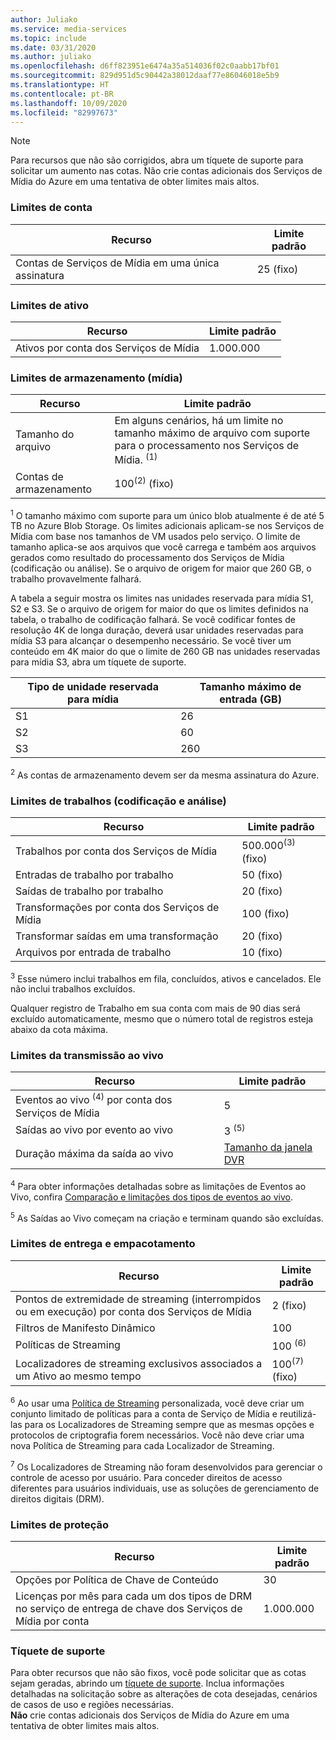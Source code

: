 ```yaml
---
author: Juliako
ms.service: media-services
ms.topic: include
ms.date: 03/31/2020
ms.author: juliako
ms.openlocfilehash: d6ff823951e6474a35a514036f02c0aabb17bf01
ms.sourcegitcommit: 829d951d5c90442a38012daaf77e86046018e5b9
ms.translationtype: HT
ms.contentlocale: pt-BR
ms.lasthandoff: 10/09/2020
ms.locfileid: "82997673"
---
```

> [!NOTE]
> Para recursos que não são corrigidos, abra um tíquete de suporte para solicitar um aumento nas cotas. Não crie contas adicionais dos Serviços de Mídia do Azure em uma tentativa de obter limites mais altos.

### <a name="account-limits"></a>Limites de conta

| Recurso | Limite padrão | 
| --- | --- | 
| Contas de Serviços de Mídia em uma única assinatura | 25 (fixo) |

### <a name="asset-limits"></a>Limites de ativo

| Recurso | Limite padrão | 
| --- | --- | 
| Ativos por conta dos Serviços de Mídia | 1\.000.000|

### <a name="storage-media-limits"></a>Limites de armazenamento (mídia)

| Recurso | Limite padrão | 
| --- | --- | 
| Tamanho do arquivo| Em alguns cenários, há um limite no tamanho máximo de arquivo com suporte para o processamento nos Serviços de Mídia. <sup>(1)</sup> |
| Contas de armazenamento | 100<sup>(2)</sup> (fixo) |

<sup>1</sup> O tamanho máximo com suporte para um único blob atualmente é de até 5 TB no Azure Blob Storage. Os limites adicionais aplicam-se nos Serviços de Mídia com base nos tamanhos de VM usados pelo serviço. O limite de tamanho aplica-se aos arquivos que você carrega e também aos arquivos gerados como resultado do processamento dos Serviços de Mídia (codificação ou análise). Se o arquivo de origem for maior que 260 GB, o trabalho provavelmente falhará. 

A tabela a seguir mostra os limites nas unidades reservada para mídia S1, S2 e S3. Se o arquivo de origem for maior do que os limites definidos na tabela, o trabalho de codificação falhará. Se você codificar fontes de resolução 4K de longa duração, deverá usar unidades reservadas para mídia S3 para alcançar o desempenho necessário. Se você tiver um conteúdo em 4K maior do que o limite de 260 GB nas unidades reservadas para mídia S3, abra um tíquete de suporte.

|Tipo de unidade reservada para mídia|Tamanho máximo de entrada (GB)|
|---|---|
|S1 |    26|
|S2    | 60|
|S3    |260|

<sup>2</sup> As contas de armazenamento devem ser da mesma assinatura do Azure.

### <a name="jobs-encoding--analyzing-limits"></a>Limites de trabalhos (codificação e análise)

| Recurso | Limite padrão | 
| --- | --- | 
| Trabalhos por conta dos Serviços de Mídia | 500.000<sup>(3)</sup> (fixo)|
| Entradas de trabalho por trabalho | 50  (fixo)|
| Saídas de trabalho por trabalho | 20 (fixo) |
| Transformações por conta dos Serviços de Mídia | 100  (fixo)|
| Transformar saídas em uma transformação | 20 (fixo) |
| Arquivos por entrada de trabalho|10 (fixo)|

<sup>3</sup> Esse número inclui trabalhos em fila, concluídos, ativos e cancelados. Ele não inclui trabalhos excluídos. 

Qualquer registro de Trabalho em sua conta com mais de 90 dias será excluído automaticamente, mesmo que o número total de registros esteja abaixo da cota máxima. 

### <a name="live-streaming-limits"></a>Limites da transmissão ao vivo

| Recurso | Limite padrão | 
| --- | --- | 
| Eventos ao vivo <sup>(4)</sup> por conta dos Serviços de Mídia |5|
| Saídas ao vivo por evento ao vivo |3 <sup>(5)</sup> |
| Duração máxima da saída ao vivo | [Tamanho da janela DVR](../articles/media-services/latest/live-event-cloud-dvr.md) |

<sup>4</sup> Para obter informações detalhadas sobre as limitações de Eventos ao Vivo, confira [Comparação e limitações dos tipos de eventos ao vivo](../articles/media-services/latest/live-event-types-comparison.md).

<sup>5</sup> As Saídas ao Vivo começam na criação e terminam quando são excluídas.

### <a name="packaging--delivery-limits"></a>Limites de entrega e empacotamento

| Recurso | Limite padrão | 
| --- | --- | 
| Pontos de extremidade de streaming (interrompidos ou em execução) por conta dos Serviços de Mídia|2 (fixo)|
| Filtros de Manifesto Dinâmico|100|
| Políticas de Streaming | 100 <sup>(6)</sup> |
| Localizadores de streaming exclusivos associados a um Ativo ao mesmo tempo | 100<sup>(7)</sup> (fixo) |

<sup>6</sup> Ao usar uma [Política de Streaming](https://docs.microsoft.com/rest/api/media/streamingpolicies) personalizada, você deve criar um conjunto limitado de políticas para a conta de Serviço de Mídia e reutilizá-las para os Localizadores de Streaming sempre que as mesmas opções e protocolos de criptografia forem necessários. Você não deve criar uma nova Política de Streaming para cada Localizador de Streaming.

<sup>7</sup> Os Localizadores de Streaming não foram desenvolvidos para gerenciar o controle de acesso por usuário. Para conceder direitos de acesso diferentes para usuários individuais, use as soluções de gerenciamento de direitos digitais (DRM).

### <a name="protection-limits"></a>Limites de proteção

| Recurso | Limite padrão | 
| --- | --- | 
| Opções por Política de Chave de Conteúdo |30 | 
| Licenças por mês para cada um dos tipos de DRM no serviço de entrega de chave dos Serviços de Mídia por conta|1\.000.000|

### <a name="support-ticket"></a>Tíquete de suporte

Para obter recursos que não são fixos, você pode solicitar que as cotas sejam geradas, abrindo um [tíquete de suporte](https://portal.azure.com/#blade/Microsoft_Azure_Support/HelpAndSupportBlade/newsupportrequest). Inclua informações detalhadas na solicitação sobre as alterações de cota desejadas, cenários de casos de uso e regiões necessárias. <br/>**Não** crie contas adicionais dos Serviços de Mídia do Azure em uma tentativa de obter limites mais altos.
